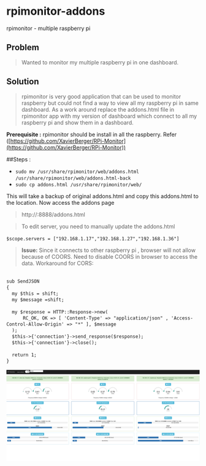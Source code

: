 # rpimonitor-addons

rpimonitor - multiple raspberry pi

## Problem  
>Wanted to monitor my multiple raspberry pi in one dashboard.

## Solution 
> rpimonitor is very good application that can be used to monitor raspberry but could not find a way to view all my raspberry pi in same dashboard. As a work around replace the addons.html file in rpimonitor app with my version of dashboard which connect to all my raspberry pi and show them in a dashboard.

**Prerequisite :**  rpimonitor should be install in all the raspberry. 
Refer ([https://github.com/XavierBerger/RPi-Monitor](https://github.com/XavierBerger/RPi-Monitor))

##Steps :
- ```sudo mv /usr/share/rpimonitor/web/addons.html /usr/share/rpimonitor/web/addons.html-back ```
-  ```sudo cp addons.html /usr/share/rpimonitor/web/```

This will take a backup of original addons.html and copy this addons.html to the location. Now access the addons page 
>http://:8888/addons.html

> To edit server, you need to manually update the addons.html 

```$scope.servers = ["192.168.1.17","192.168.1.27","192.168.1.36"]```

>**Issue:** Since it connects to other raspberry pi , browser will not allow because of COORS. Need to disable COORS in browser to access the data.
Workaround for CORS:
``` edit the file and change the sub SendJSON in all your servers sudo nano /usr/bin/rpimonitord to add headers to allow CORS

sub SendJSON
{
  my $this = shift;
  my $message =shift;

  my $response = HTTP::Response->new(
      RC_OK, OK => [ 'Content-Type' => "application/json" , 'Access-Control-Allow-Origin' => "*" ], $message
  );
  $this->{'connection'}->send_response($response);
  $this->{'connection'}->close();

  return 1;
}

```



![Screeshot](screenshot.png)
